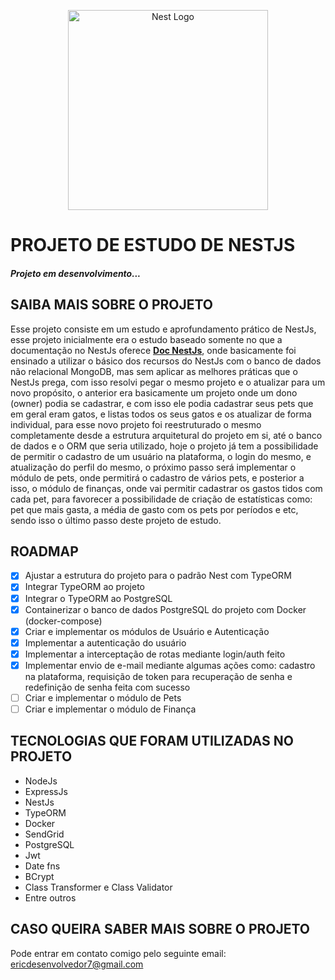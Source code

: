 <p align="center">
  <a href="http://nestjs.com/" target="blank"><img src="https://nestjs.com/img/logo_text.svg" width="320" alt="Nest Logo" /></a>
</p>

# PROJETO DE ESTUDO DE NESTJS

##### Projeto em desenvolvimento...

## SAIBA MAIS SOBRE O PROJETO

Esse projeto consiste em um estudo e aprofundamento prático de NestJs, esse projeto inicialmente era o estudo baseado somente no que a documentação no NestJs oferece **[Doc NestJs](https://docs.nestjs.com/)**, onde basicamente foi ensinado a utilizar o básico dos recursos do NestJs com o banco de dados não relacional MongoDB, mas sem aplicar as melhores práticas que o NestJs prega, com isso resolvi pegar o mesmo projeto e o atualizar para um novo propósito, o anterior era basicamente um projeto onde um dono (owner) podia se cadastrar, e com isso ele podia cadastrar seus pets que em geral eram gatos, e listas todos os seus gatos e os atualizar de forma individual, para esse novo projeto foi reestruturado o mesmo completamente desde a estrutura arquitetural do projeto em si, até o banco de dados e o ORM que seria utilizado, hoje o projeto já tem a possibilidade de permitir o cadastro de um usuário na plataforma, o login do mesmo, e atualização do perfil do mesmo, o próximo passo será implementar o módulo de pets, onde permitirá o cadastro de vários pets, e posterior a isso, o módulo de finanças, onde vai permitir cadastrar os gastos tidos com cada pet, para favorecer a possibilidade de criação de estatísticas como: pet que mais gasta, a média de gasto com os pets por períodos e etc, sendo isso o último passo deste projeto de estudo.

## ROADMAP

- [x] Ajustar a estrutura do projeto para o padrão Nest com TypeORM
- [x] Integrar TypeORM ao projeto
- [x] Integrar o TypeORM ao PostgreSQL
- [x] Containerizar o banco de dados PostgreSQL do projeto com Docker (docker-compose)
- [x] Criar e implementar os módulos de Usuário e Autenticação
- [x] Implementar a autenticação do usuário
- [x] Implementar a interceptação de rotas mediante login/auth feito
- [x] Implementar envio de e-mail mediante algumas ações como: cadastro na plataforma, requisição de token para recuperação de senha e redefinição de senha feita com sucesso
- [ ] Criar e implementar o módulo de Pets
- [ ] Criar e implementar o módulo de Finança

## TECNOLOGIAS QUE FORAM UTILIZADAS NO PROJETO
* NodeJs
* ExpressJs
* NestJs
* TypeORM
* Docker
* SendGrid
* PostgreSQL
* Jwt
* Date fns
* BCrypt
* Class Transformer e Class Validator
* Entre outros

## CASO QUEIRA SABER MAIS SOBRE O PROJETO

Pode entrar em contato comigo pelo seguinte email: ericdesenvolvedor7@gmail.com

